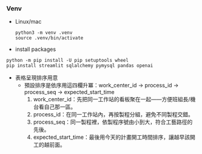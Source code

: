 

### Venv
* Linux/mac

    ```
    python3 -m venv .venv
    source .venv/bin/activate
    ```

* install packages
```
python -m pip install -U pip setuptools wheel
pip install streamlit sqlalchemy pymysql pandas openai
```

* 表格呈現排序用意
    * 預設排序是依序用這四欄升冪：work_center_id → process_id → process_seq → expected_start_time
    	1.	work_center_id：先把同一工作站的看板聚在一起——方便班組長/機台看自己那一區。
        2.	process_id：在同一工作站內，再按製程分組，避免不同製程交錯。
        3.	process_seq：同一製程裡，依製程序號由小到大，符合工藝路徑的先後。
        4.	expected_start_time：最後用今天的計畫開工時間排序，讓越早該開工的越前面。

